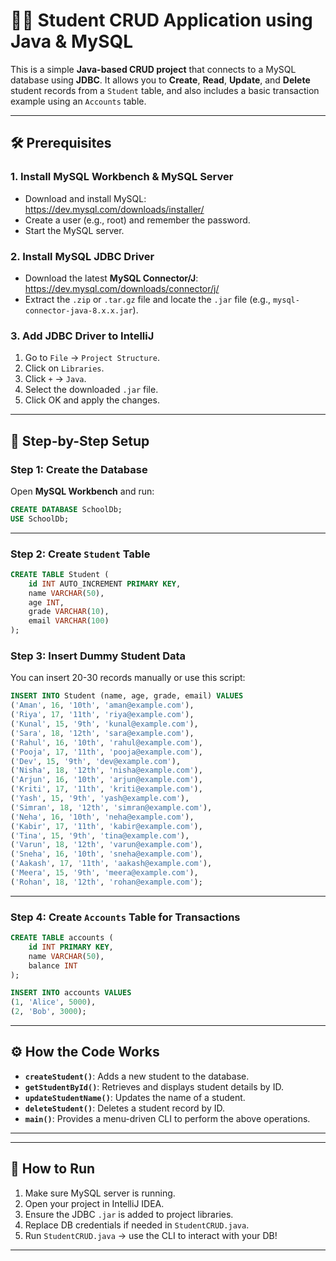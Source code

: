 
# 🧑‍🎓 Student CRUD Application using Java & MySQL

This is a simple **Java-based CRUD project** that connects to a MySQL database using **JDBC**. It allows you to **Create**, **Read**, **Update**, and **Delete** student records from a `Student` table, and also includes a basic transaction example using an `Accounts` table.

---

## 🛠 Prerequisites

### 1. Install MySQL Workbench & MySQL Server

- Download and install MySQL: https://dev.mysql.com/downloads/installer/
- Create a user (e.g., root) and remember the password.
- Start the MySQL server.

### 2. Install MySQL JDBC Driver

- Download the latest **MySQL Connector/J**: https://dev.mysql.com/downloads/connector/j/
- Extract the `.zip` or `.tar.gz` file and locate the `.jar` file (e.g., `mysql-connector-java-8.x.x.jar`).

### 3. Add JDBC Driver to IntelliJ

1. Go to `File` → `Project Structure`.
2. Click on `Libraries`.
3. Click `+` → `Java`.
4. Select the downloaded `.jar` file.
5. Click OK and apply the changes.

---

## 🧱 Step-by-Step Setup

### Step 1: Create the Database

Open **MySQL Workbench** and run:

```sql
CREATE DATABASE SchoolDb;
USE SchoolDb;
```

---

### Step 2: Create `Student` Table

```sql
CREATE TABLE Student (
    id INT AUTO_INCREMENT PRIMARY KEY,
    name VARCHAR(50),
    age INT,
    grade VARCHAR(10),
    email VARCHAR(100)
);
```

### Step 3: Insert Dummy Student Data

You can insert 20-30 records manually or use this script:

```sql
INSERT INTO Student (name, age, grade, email) VALUES
('Aman', 16, '10th', 'aman@example.com'),
('Riya', 17, '11th', 'riya@example.com'),
('Kunal', 15, '9th', 'kunal@example.com'),
('Sara', 18, '12th', 'sara@example.com'),
('Rahul', 16, '10th', 'rahul@example.com'),
('Pooja', 17, '11th', 'pooja@example.com'),
('Dev', 15, '9th', 'dev@example.com'),
('Nisha', 18, '12th', 'nisha@example.com'),
('Arjun', 16, '10th', 'arjun@example.com'),
('Kriti', 17, '11th', 'kriti@example.com'),
('Yash', 15, '9th', 'yash@example.com'),
('Simran', 18, '12th', 'simran@example.com'),
('Neha', 16, '10th', 'neha@example.com'),
('Kabir', 17, '11th', 'kabir@example.com'),
('Tina', 15, '9th', 'tina@example.com'),
('Varun', 18, '12th', 'varun@example.com'),
('Sneha', 16, '10th', 'sneha@example.com'),
('Aakash', 17, '11th', 'aakash@example.com'),
('Meera', 15, '9th', 'meera@example.com'),
('Rohan', 18, '12th', 'rohan@example.com');
```

---

### Step 4: Create `Accounts` Table for Transactions

```sql
CREATE TABLE accounts (
    id INT PRIMARY KEY,
    name VARCHAR(50),
    balance INT
);

INSERT INTO accounts VALUES 
(1, 'Alice', 5000),
(2, 'Bob', 3000);
```

---

## ⚙️ How the Code Works

- **`createStudent()`**: Adds a new student to the database.
- **`getStudentById()`**: Retrieves and displays student details by ID.
- **`updateStudentName()`**: Updates the name of a student.
- **`deleteStudent()`**: Deletes a student record by ID.
- **`main()`**: Provides a menu-driven CLI to perform the above operations.

---
---

## 🧪 How to Run

1. Make sure MySQL server is running.
2. Open your project in IntelliJ IDEA.
3. Ensure the JDBC `.jar` is added to project libraries.
4. Replace DB credentials if needed in `StudentCRUD.java`.
5. Run `StudentCRUD.java` → use the CLI to interact with your DB!

---